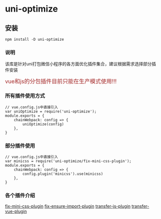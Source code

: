 # uni-optimize

## 安装
```
npm install -D uni-optimize
```

### 说明

该库是针对uni打包微信小程序的各方面优化插件集合，建议根据需求选择部分插件安装

<font color=#A52A2A size=4 >vue和js的分包插件目前只能在生产模式使用!!!</font>


### 所有插件使用方式
```
// vue.config.js中直接引入
var uniOptimize = require('uni-optimize');
module.exports = {
    chainWebpack: config => {
        uniOptimize(config)
    },
}
```

### 部分插件使用
```
// vue.config.js中直接引入
var minicss = require('uni-optimize/fix-mini-css-plugin');
module.exports = {
    chainWebpack: config => {
        config.plugin('minicss').use(minicss)
    },
}
```

### 各个插件介绍
[fix-mini-css-plugin](https://www.cnblogs.com/wzcsqaws/p/15860928.html)
[fix-ensure-import-plugin](https://www.cnblogs.com/wzcsqaws/p/15866181.html)
[transfer-js-plugin](https://www.cnblogs.com/wzcsqaws/p/15866482.html)
[transfer-vue-plugin](https://www.cnblogs.com/wzcsqaws/p/15866482.html)

